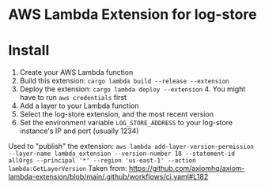 # AWS Lambda Extension for log-store


# Install

1. Create your AWS Lambda function
2. Build this extension: `cargo lambda build --release --extension`
3. Deploy the extension: `cargo lambda deploy --extension`
   4. You might have to run `aws credentials` first
1. Add a layer to your Lambda function
2. Select the log-store extension, and the most recent version
3. Set the environment variable `LOG_STORE_ADDRESS` to your log-store instance's IP and port (usually 1234)

Used to "publish" the extension: `aws lambda add-layer-version-permission --layer-name lambda_extension --version-number 18 --statement-id allOrgs --principal '*' --region 'us-east-1' --action lambda:GetLayerVersion`
Taken from: https://github.com/axiomhq/axiom-lambda-extension/blob/main/.github/workflows/ci.yaml#L182


